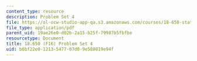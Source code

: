 ```yaml
---
content_type: resource
description: Problem Set 4
file: https://ol-ocw-studio-app-qa.s3.amazonaws.com/courses/18-650-statistics-for-applications-fall-2016/b6bf22e01213547707d09e588819e94f_MIT18_650F16_PSet4.pdf
file_type: application/pdf
parent_uid: 19ae26e0-d02b-2a15-b25f-79987b5fbfbe
resourcetype: Document
title: 18.650 (F16) Problem Set 4
uid: b6bf22e0-1213-5477-07d0-9e588819e94f
---
```

